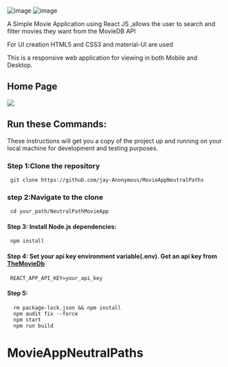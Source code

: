 
![image](https://user-images.githubusercontent.com/65393068/150739020-a4404c03-9f6c-45a4-975c-712c2a827134.png) 
![image](https://user-images.githubusercontent.com/65393068/150742272-f88c16e0-3aae-4990-be68-f6f4e393277e.png)


A Simple Movie Application using React JS ,allows the user to search and filter movies they want  from the MovieDB API

For UI creation HTML5 and CSS3 and material-UI are used

This is a responsive web application for viewing in both Mobile and Desktop.





## Home Page
   <kbd><img src="https://drive.google.com/uc?id=1fEpBRkFQvX3zhUDGflPHDEq7e_j8AZWP"/></kbd>
 
  ## Run these Commands:
 These instructions will get you a copy of the project up and running on your local machine for development and testing purposes.
### Step 1:Clone the repository
     git clone https://github.com/jay-Anonymous/MovieAppNeutralPaths
### step 2:Navigate to the clone 
     cd your_path/NeutralPathMovieApp
#### Step 3: Install Node.js dependencies:
     npm install        
#### Step 4: Set your api key environment variable(.env). Get an api key from  [TheMovieDb](https://www.themoviedb.org/)
     REACT_APP_API_KEY=your_api_key
#### Step 5:
      rm package-lock.json && npm install
      npm audit fix --force
      npm start
      npm run build



 
# MovieAppNeutralPaths
